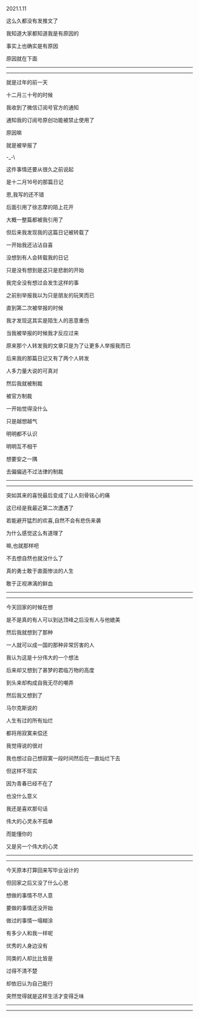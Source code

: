 2021.1.11

这么久都没有发推文了

我知道大家都知道我是有原因的

事实上也确实是有原因

原因就在下面

------

--------

就是过年的前一天

十二月三十号的时候

我收到了微信订阅号官方的通知

通知我的订阅号原创功能被禁止使用了

原因嘛

就是被举报了

-_-\\

这件事情还要从很久之前说起

是十二月16号的那篇日记

恩,我写的还不错

后面引用了徐志摩的陌上花开

大概一整篇都被我引用了

但后来我发现我的这篇日记被转载了

一开始我还沾沾自喜

没想到有人会转载我的日记

只是没有想到是这只是悲剧的开始

我完全没有想过会发生这样的事

之前别举报我以为只是朋友的玩笑而已

直到第二次被举报的时候

我才发现这其实是陌生人的恶意重伤

当我被举报的时候我才反应过来

原来那个人转发我的文章只是为了让更多人举报我而已

后来我的那篇日记又有了两个人转发

人多力量大说的可真对

然后我就被制裁

被官方制裁

一开始觉得没什么

只是越想越气

明明都不认识

明明互不相干

想要安之一隅

去偏偏逃不过法律的制裁

---------

------

突如其来的喜悦最后变成了让人刻骨铭心的痛

这已经是我最近第二次遭遇了

若能避开猛烈的欢喜,自然不会有悲伤来袭

为什么感觉这么有道理了

嘛,也就那样吧

不去想自然也就没什么了

真的勇士敢于直面惨淡的人生

敢于正视淋漓的鲜血

--------

---------

今天回家的时候在想

是不是真的有人可以到达顶峰之后没有人与他媲美

然后我就想到了那种

一人就可以成一国的那种非常厉害的人

我认为这是十分伟大的一个想法

后来却又想到了甚梦的君临万物的高度

到头来却构成自我无尽的嘲弄

然后我又想到了

马尔克斯说的

人生有过的所有灿烂

都将用寂寞来偿还

我觉得说的很对

我也想过自己想寂寞一段时间然后在一直灿烂下去

但这样不现实

因为青春已经不在了

也没什么意义

我还是喜欢那句话

伟大的心灵永不孤单

而能懂你的

又是另一个伟大的心灵

------

-------

今天原本打算回来写毕业设计的

但回家之后又没了什么心思

想做的事情不尽人意

要做的事情还没开始

做过的事情一塌糊涂

有多少人和我一样呢

优秀的人身边没有

同类的人却比比皆是

过得不清不楚

却依旧认为自己能行

突然觉得就是这样生活才变得乏味

-------

---------







